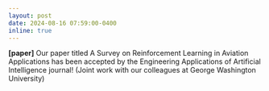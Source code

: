 ```yaml
---
layout: post
date: 2024-08-16 07:59:00-0400
inline: true
---
```

**[paper]** Our paper titled A Survey on Reinforcement Learning in Aviation Applications has been accepted by the Engineering Applications of Artificial Intelligence journal! (Joint work with our colleagues at George Washington University)
